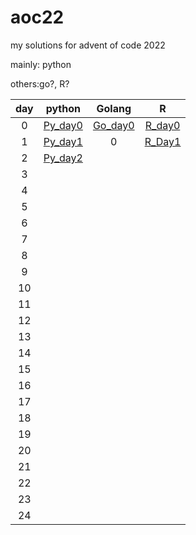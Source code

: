 # aoc22

my solutions for advent of code 2022

mainly: python

others:go?, R?

| day  | python | Golang | R |
| :-------------: |:-------------:| :-----:| :-----:|
| 0 | [Py_day0](day0/aoc_day0.py) |  [Go_day0](day0/aoc_day0.go) |[R_day0](day0/aoc_day0.R)|
| 1 | [Py_day1](day1/aoc_day1.py)   | 0 |[R_Day1](day1/aoc_day1.R) |
| 2 | [Py_day2](day1/aoc_day2.py)  |  | |
| 3 |      |  |
| 4 |      |  |
| 5 |      |  |
| 6 |      |  |
| 7 |      |  |
| 8 |      |  |
| 9 |      |  |
| 10 |      |  |
| 11 |      |  |
| 12 |      |  |
| 13 |      |  |
| 14 |      |  |
| 15 |      |  |
| 16 |      |  |
| 17 |      |  |
| 18 |      |  |
| 19 |      |  |
| 20 |      |  |
| 21 |      |  |
| 22 |      |  |
| 23 |      |  |
| 24 |      |  |
